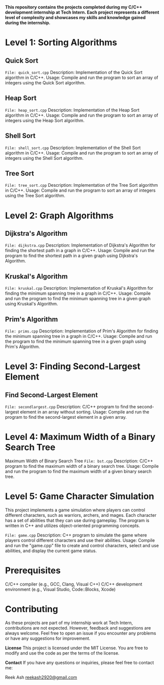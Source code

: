 **This repository contains the projects completed during my C/C++ development internship at Tech Intern. Each project represents a different level of complexity and showcases my skills and knowledge gained during the internship.**

# Level 1: Sorting Algorithms
## Quick Sort
`File: quick_sort.cpp`
Description: Implementation of the Quick Sort algorithm in C/C++.
Usage: Compile and run the program to sort an array of integers using the Quick Sort algorithm.
## Heap Sort
`File: heap_sort.cpp`
Description: Implementation of the Heap Sort algorithm in C/C++.
Usage: Compile and run the program to sort an array of integers using the Heap Sort algorithm.
## Shell Sort
`File: shell_sort.cpp`
Description: Implementation of the Shell Sort algorithm in C/C++.
Usage: Compile and run the program to sort an array of integers using the Shell Sort algorithm.
## Tree Sort
`File: tree_sort.cpp`
Description: Implementation of the Tree Sort algorithm in C/C++.
Usage: Compile and run the program to sort an array of integers using the Tree Sort algorithm.
# Level 2: Graph Algorithms
## Dijkstra's Algorithm
`File: dijkstra.cpp`
Description: Implementation of Dijkstra's Algorithm for finding the shortest path in a graph in C/C++.
Usage: Compile and run the program to find the shortest path in a given graph using Dijkstra's Algorithm.
## Kruskal's Algorithm
`File: kruskal.cpp`
Description: Implementation of Kruskal's Algorithm for finding the minimum spanning tree in a graph in C/C++.
Usage: Compile and run the program to find the minimum spanning tree in a given graph using Kruskal's Algorithm.
## Prim's Algorithm
`File: prims.cpp`
Description: Implementation of Prim's Algorithm for finding the minimum spanning tree in a graph in C/C++.
Usage: Compile and run the program to find the minimum spanning tree in a given graph using Prim's Algorithm.
# Level 3: Finding Second-Largest Element
## Find Second-Largest Element
`File: secondlargest.cpp`
Description: C/C++ program to find the second-largest element in an array without sorting.
Usage: Compile and run the program to find the second-largest element in a given array.
# Level 4: Maximum Width of a Binary Search Tree
Maximum Width of Binary Search Tree
`File: bst.cpp`
Description: C/C++ program to find the maximum width of a binary search tree.
Usage: Compile and run the program to find the maximum width of a given binary search tree.
# Level 5: Game Character Simulation
This project implements a game simulation where players can control different characters, such as warriors, archers, and mages. Each character has a set of abilities that they can use during gameplay. The program is written in C++ and utilizes object-oriented programming concepts.

`File: game.cpp`
Description: C++ program to simulate the game where players control different characters and use their abilities.
Usage: Compile and run the "game.cpp" file to create and control characters, select and use abilities, and display the current game status.

# Prerequisites
C/C++ compiler (e.g., GCC, Clang, Visual C++)
C/C++ development environment (e.g., Visual Studio, Code::Blocks, Xcode)

# Contributing
As these projects are part of my internship work at Tech Intern, contributions are not expected. However, feedback and suggestions are always welcome. Feel free to open an issue if you encounter any problems or have any suggestions for improvement.

**License**
This project is licensed under the MIT License. You are free to modify and use the code as per the terms of the license.

**Contact**
If you have any questions or inquiries, please feel free to contact me:

Reek Ash
reekash2920@gmail.com
